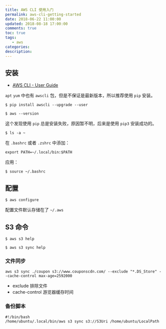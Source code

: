 ```yaml
---
title: AWS CLI 使用入门
permalink: aws-cli-getting-started
date: 2018-06-22 11:00:00
updated: 2018-08-18 17:00:00
comments: true
toc: true
tags:
   - aws
categories:
description:
---
```


## 安装

- [AWS CLI - User Guide](https://docs.aws.amazon.com/cli/latest/userguide/awscli-install-linux.html)

`apt` `yum` 中也有 `awscli` 包，但是不保证是最新版本，所以推荐使用 `pip` 安装。

```
$ pip install awscli --upgrade --user

$ aws --version
```

这个发现使用 `pip` 总是安装失败，原因暂不明，后来是使用 `pip3` 安装成功的。

<!-- more -->

```
$ ls -a ~
```

在 `.bashrc` 或者 `.zshrc` 中添加：

```
export PATH=~/.local/bin:$PATH
```

应用：

```
$ source ~/.bashrc
```

## 配置

```
$ aws configure
```

配置文件默认存储在了 `~/.aws`

## S3 命令

```
$ aws s3 help

$ aws s3 sync help
```

### 文件同步

```
aws s3 sync ./coupon s3://www.couponscdn.com/ --exclude "*.DS_Store" --cache-control max-age=2592000
```

- exclude 排除文件
- cache-control  游览器缓存时间

### 备份脚本

```
#!/bin/bash
/home/ubuntu/.local/bin/aws s3 sync s3://S3Uri /home/ubuntu/LocalPath
```
